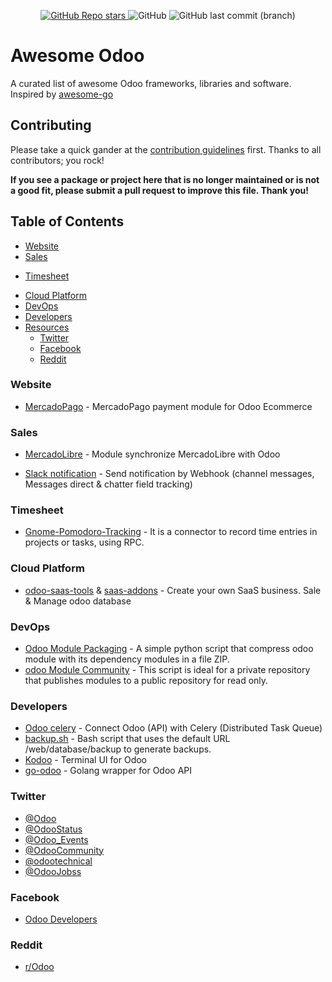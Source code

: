 <p align="center">  
  <a href="https://github.com/josehbez/awesome-odoo">
    <img alt="GitHub Repo stars" src="https://img.shields.io/github/stars/josehbez/awesome-odoo?style=social"/>
  </a>
  <a>
   <img alt="GitHub" src="https://img.shields.io/github/license/josehbez/awesome-odoo"/>
   </a>
   <a>
     <img alt="GitHub last commit (branch)" src="https://img.shields.io/github/last-commit/josehbez/awesome-odoo/master"/>
  </a>
</p>

# Awesome Odoo

A curated list of awesome Odoo frameworks, libraries and software. Inspired by [awesome-go](https://github.com/avelino/awesome-go)

## Contributing

Please take a quick gander at the [contribution guidelines](CONTRIBUTING.md) first. Thanks to all contributors; you rock!

**If you see a package or project here that is no longer maintained or is not a good fit, please submit a pull request to improve this file. Thank you!**


## Table of Contents

* [Website](#website)
* [Sales](#sales)
<!-- * [Finance](#finances) -->
<!-- * [Operation](#operation) -->
<!-- * [Manufacturing](#manufacturing) -->
<!-- * [Human resources](#human-resources) -->
<!-- * [Communication](#communication) -->
* [Timesheet](#timesheet)
<!-- * [Marketing](#marketing) -->
<!-- * [Customization](#customization) -->
* [Cloud Platform](#cloud-platform)
* [DevOps](#devops)
* [Developers](#developers)
* [Resources](#resources)
  * [Twitter](#twitter)
  * [Facebook](#facebook)  
  * [Reddit](#reddit)

### Website

* [MercadoPago](https://github.com/ctmil/payment_mercadopago) - MercadoPago payment module for Odoo Ecommerce

### Sales

* [MercadoLibre](https://github.com/ctmil/meli_oerp) - Module synchronize MercadoLibre with Odoo

<!-- ## Finance -->

<!-- ## Operation -->

<!-- ## Manufacturing -->

<!-- ## Human resources -->

<!-- ## Communication -->

* [Slack notification](https://github.com/maxsbiz/odoo/tree/11.0/msb_slack) - Send notification by Webhook (channel messages, Messages direct & chatter field tracking)

### Timesheet

* [Gnome-Pomodoro-Tracking](https://github.com/gnome-pomodoro/gnome-pomodoro-tracking) - It is a connector to record time entries in projects or tasks, using RPC.

<!-- ## Marketing -->

<!-- ## Customization -->

### Cloud Platform

* [odoo-saas-tools](https://github.com/it-projects-llc/odoo-saas-tools)  & [saas-addons](https://github.com/it-projects-llc/saas-addons) - Create your own SaaS business. Sale & Manage odoo database

### DevOps

* [Odoo Module Packaging](https://gist.github.com/josehbez/b14bb8b7dd6c0c985a96e57cff7cef5a) - A simple python script that compress odoo module with its dependency modules in a file ZIP.
* [odoo Module Community](https://gist.github.com/josehbez/a0790e91bd807ca174834fb67c3e0e8c) - This script is ideal for a private repository that publishes modules to a public repository for read only.

### Developers

* [Odoo celery](https://github.com/novacode-nl/odoo-celery) - Connect Odoo (API) with Celery (Distributed Task Queue)
* [backup.sh](https://medium.com/@josehbez/simple-cli-odoo-backup-60d91bc3b9ec) - Bash script that uses the default URL /web/database/backup to generate backups.
* [Kodoo](https://github.com/chermed/kodoo) - Terminal UI for Odoo
* [go-odoo](https://github.com/skilld-labs/go-odoo) - Golang wrapper for Odoo API


### Twitter
* [@Odoo](https://twitter.com/Odoo)
* [@OdooStatus](https://twitter.com/OdooStatus)
* [@Odoo_Events](https://twitter.com/Odoo_Events)
* [@OdooCommunity](https://twitter.com/OdooCommunity)
* [@odootechnical](https://twitter.com/odootechnical)
* [@OdooJobss](https://twitter.com/OdooJobss)

### Facebook
* [Odoo Developers](https://www.facebook.com/groups/440544916386445)

### Reddit

* [r/Odoo](https://www.reddit.com/r/Odoo/)
